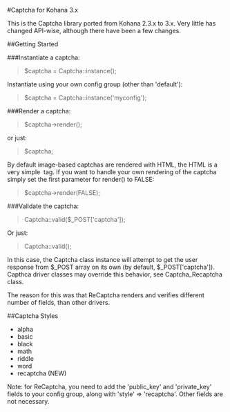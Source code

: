 #Captcha for Kohana 3.x

This is the Captcha library ported from Kohana 2.3.x to 3.x. Very little has changed API-wise, although there have been a few changes.

##Getting Started

###Instantiate a captcha:

> $captcha = Captcha::instance();

Instantiate using your own config group (other than 'default'):

> $captcha = Captcha::instance('myconfig');

###Render a captcha:

> $captcha->render();

or just:

> $captcha;

By default image-based captchas are rendered with HTML, the HTML is a very simple <img> tag. If you want to handle
your own rendering of the captcha simply set the first parameter for render() to FALSE:

> $captcha->render(FALSE);

###Validate the captcha:

> Captcha::valid($_POST['captcha']);

Or just:

> Captcha::valid();

In this case, the Captcha class instance will attempt to get the user response from $_POST array on its own
(by default, $_POST['captcha']). Capthca driver classes may override this behavior, see Captcha_Recaptcha class.

The reason for this was that ReCaptcha renders and verifies different number of fields, than other drivers.

##Captcha Styles

* alpha
* basic
* black
* math
* riddle
* word
* recaptcha (NEW)

Note: for ReCaptcha, you need to add the 'public_key' and 'private_key' fields to your config group, along with
'style' => 'recaptcha'. Other fields are not necessary.